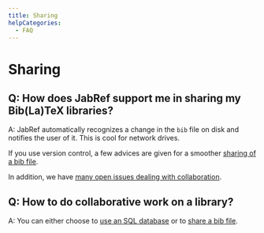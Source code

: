 ```yaml
---
title: Sharing
helpCategories:
  - FAQ
---
```


# Sharing

## Q: How does JabRef support me in sharing my Bib\(La\)TeX libraries?

A: JabRef automatically recognizes a change in the `bib` file on disk and notifies the user of it. This is cool for network drives.

If you use version control, a few advices are given for a smoother [sharing of a bib file](https://github.com/JabRef/help.jabref.org/tree/1f58696d9081b60bf60823090c7594d67d7f5295/en/SharedBibFile/README.md).

In addition, we have [many open issues dealing with collaboration](https://github.com/JabRef/jabref/wiki/FeatureRequests-Sorted#allow-me-to-work-with-others-please).

## Q: How to do collaborative work on a library?

A: You can either choose to [use an SQL database](https://github.com/JabRef/help.jabref.org/tree/1f58696d9081b60bf60823090c7594d67d7f5295/en/SQLDatabase/README.md) or to [share a bib file](https://github.com/JabRef/help.jabref.org/tree/1f58696d9081b60bf60823090c7594d67d7f5295/en/SharedBibFile/README.md).

